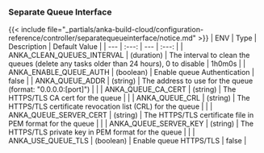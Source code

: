 

### Separate Queue Interface
{{< include file="_partials/anka-build-cloud/configuration-reference/controller/separatequeueinterface/notice.md" >}}
| ENV | Type | Description | Default Value |
| --- | :---: | --- | :---: |
| ANKA_CLEAN_QUEUES_INTERVAL | (duration) | The interval to clean the queues (delete any tasks older than 24 hours), 0 to disable | 1h0m0s |
| ANKA_ENABLE_QUEUE_AUTH | (boolean) | Enable queue Authentication | false |
| ANKA_QUEUE_ADDR | (string) | The address to use for the queue (format: "0.0.0.0:[port]") |  |
| ANKA_QUEUE_CA_CERT | (string) | The HTTPS/TLS CA cert for the queue |  |
| ANKA_QUEUE_CRL | (string) | The HTTPS/TLS certificate revocation list (CRL) for the queue |  |
| ANKA_QUEUE_SERVER_CERT | (string) | The HTTPS/TLS certificate file in PEM format for the queue |  |
| ANKA_QUEUE_SERVER_KEY | (string) | The HTTPS/TLS private key in PEM format for the queue |  |
| ANKA_USE_QUEUE_TLS | (boolean) | Enable queue HTTPS/TLS | false |
